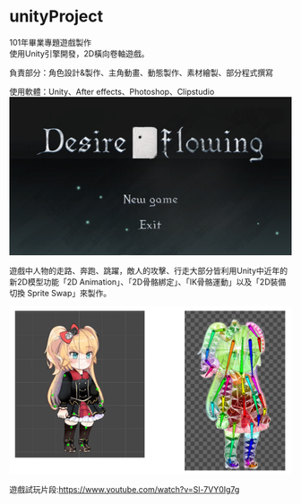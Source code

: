 # unityProject
101年畢業專題遊戲製作  
使用Unity引擎開發，2D橫向卷軸遊戲。  

負責部分：角色設計&製作、主角動畫、動態製作、素材繪製、部分程式撰寫  

使用軟體：Unity、After effects、Photoshop、Clipstudio
![image](https://github.com/KyokoPie/unityProject/blob/main/menu%20(1).png)  

遊戲中人物的走路、奔跑、跳躍，敵人的攻擊、行走大部分皆利用Unity中近年的新2D模型功能「2D Animation」、「2D骨骼綁定」、「IK骨骼運動」以及「2D裝備切換 Sprite Swap」來製作。   

![image](https://github.com/KyokoPie/unityProject/blob/main/animation.png)   

遊戲試玩片段:https://www.youtube.com/watch?v=Sl-7VY0Ig7g
